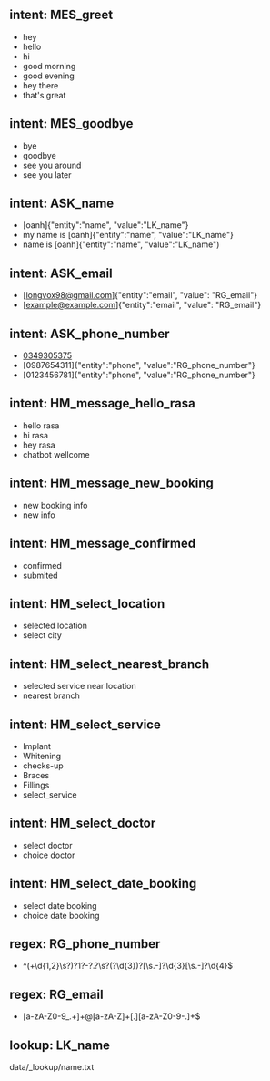## intent: MES_greet
- hey
- hello
- hi
- good morning
- good evening
- hey there
- that's great

## intent: MES_goodbye
- bye
- goodbye
- see you around
- see you later

## intent: ASK_name
- [oanh]{"entity":"name", "value":"LK_name"}
- my name is [oanh]{"entity":"name", "value":"LK_name"}
- name is [oanh]{"entity":"name", "value":"LK_name")

## intent: ASK_email
- [longvox98@gmail.com]{"entity":"email", "value": "RG_email"}
- [example@example.com]{"entity":"email", "value": "RG_email"}

## intent: ASK_phone_number
- [0349305375](phone)
- [0987654311]{"entity":"phone", "value":"RG_phone_number"}
- [0123456781]{"entity":"phone", "value":"RG_phone_number"}

## intent: HM_message_hello_rasa
- hello rasa
- hi rasa
- hey rasa
- chatbot wellcome

## intent: HM_message_new_booking
- new booking info
- new info

## intent: HM_message_confirmed
- confirmed 
- submited

## intent: HM_select_location
- selected location
- select city

## intent: HM_select_nearest_branch
- selected service near location
- nearest branch

## intent: HM_select_service
- Implant
- Whitening
- checks-up
- Braces
- Fillings
- select_service

## intent: HM_select_doctor
- select doctor
- choice doctor

## intent: HM_select_date_booking
- select date booking
- choice date booking

## regex: RG_phone_number
- ^(\+\d{1,2}\s?)?1?\-?\.?\s?\(?\d{3}\)?[\s.-]?\d{3}[\s.-]?\d{4}$

## regex: RG_email
- [a-zA-Z0-9_.+]+@[a-zA-Z]+[.][a-zA-Z0-9-.]+$

## lookup: LK_name
data/_lookup/name.txt

